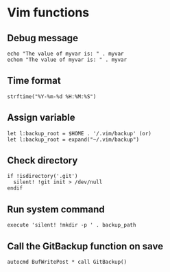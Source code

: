 # Vim functions

## Debug message

```vim
echo "The value of myvar is: " . myvar
echom "The value of myvar is: " . myvar
```

## Time format

```vim
strftime("%Y-%m-%d %H:%M:%S")
```

## Assign variable

```vim
let l:backup_root = $HOME . '/.vim/backup' (or)
let l:backup_root = expand("~/.vim/backup")
```

## Check directory

```vim
if !isdirectory('.git')
  silent! !git init > /dev/null
endif
```

## Run system command

```vim
execute 'silent! !mkdir -p ' . backup_path
```

## Call the GitBackup function on save

```vim
autocmd BufWritePost * call GitBackup()
```
